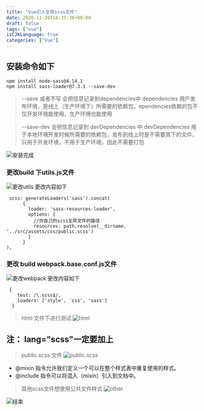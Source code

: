 ```yaml
---
title: "Vue引入全局scss文件"
date: 2020-11-20T16:35:36+08:00
draft: false
tags: ["vue"]
isCJKLanguage: true
categories: ["Vue"]
---
```


## 安装命令如下
```shell script
npm install node-sass@4.14.1
npm install sass-loader@7.3.1 --save-dev
```

>--save 或者不写 会把信息记录到dependencies中
>dependencies 用户发布环境，是线上（生产环境下）所需要的依赖包，ependencies依赖的包不仅开发环境能使用，生产环境也能使用

> --save-dev 会把信息记录到 devDependencies  中
>  devDependencies 用于本地环境开发时候所需要的依赖包，发布到线上时是不需要其下的文件，只用于开发环境，不用于生产环境，因此不需要打包

![安装完成](/images/vue/node-sass_sass-loader.jpg)


### 更改build 下utils.js文件
![更改utils](/images/vue/scss0.jpg)
更改内容如下
```shell script
 scss: generateLoaders('sass').concat(
      {
        loader: 'sass-resources-loader',
        options: {
          //你自己的scss全局文件的路径
          resources: path.resolve(__dirname, '../src/assets/css/public.scss')
        }
      }
),
```
### 更改 build webpack.base.conf.js文件
![更改webpack](/images/vue/scss01.jpg)
更改内容如下
```shell script
 {
    test: /\.scss$/,
    loaders: ['style', 'css', 'sass']
  }
```


>html 文件下进行测试
![html](/images/vue/scss1.jpg)

## 注： lang="scss"一定要加上 <style lang="scss"></style> 

>public.scss 文件
![public.scss](/images/vue/scss02.jpg)
 
* @mixin 指令允许我们定义一个可以在整个样式表中重复使用的样式。
* @include 指令可以将混入（mixin）引入到文档中。

>其他scss文件想使用公共文件样式
![other](/images/vue/scss03.jpg)

![结束](/images/vue/scss04.jpg)
